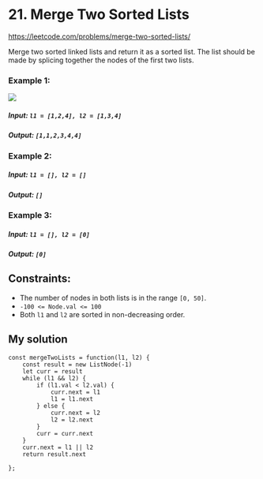 # 21. Merge Two Sorted Lists

https://leetcode.com/problems/merge-two-sorted-lists/

Merge two sorted linked lists and return it as a sorted list. The list should be made by splicing together the nodes of the first two lists.

### Example 1:

![](https://assets.leetcode.com/uploads/2020/10/03/merge_ex1.jpg)

##### Input: `l1 = [1,2,4], l2 = [1,3,4]`
##### Output: `[1,1,2,3,4,4]`
### Example 2:
##### Input: `l1 = [], l2 = []`
##### Output: `[]`
### Example 3:
##### Input: `l1 = [], l2 = [0]`
##### Output: `[0]`

## Constraints:
- The number of nodes in both lists is in the range `[0, 50]`.
- `-100 <= Node.val <= 100`
- Both `l1` and `l2` are sorted in non-decreasing order.

## My solution 
````
const mergeTwoLists = function(l1, l2) {
    const result = new ListNode(-1)
    let curr = result
    while (l1 && l2) {
        if (l1.val < l2.val) {
            curr.next = l1
            l1 = l1.next
        } else {
            curr.next = l2
            l2 = l2.next
        }
        curr = curr.next
    }
    curr.next = l1 || l2
    return result.next
    
};
````


